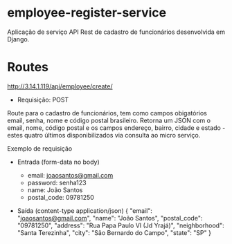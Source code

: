 # employee-register-service
Aplicação de serviço API Rest de cadastro de funcionários desenvolvida em Django.

# Routes

http://3.14.1.119/api/employee/create/
- Requisição: POST

Route para o cadastro de funcionários, tem como campos obigatórios email, senha, nome e código postal brasileiro. Retorna um JSON com o email, nome, código postal e os campos endereço, bairro, cidade e estado - estes quatro últimos disponibilizados via consulta ao micro serviço.

Exemplo de requisição
- Entrada (form-data no body)
    - email: joaosantos@gmail.com
    - password: senha123
    - name: João Santos
    - postal_code: 09781250

- Saída (content-type application/json)
        {
            "email": "joaosantos@gmail.com",
            "name": "João Santos",
            "postal_code": "09781250",
            "address": "Rua Papa Paulo VI (Jd Yrajá)",
            "neighborhood": "Santa Terezinha",
            "city": "São Bernardo do Campo",
            "state": "SP"
        }
